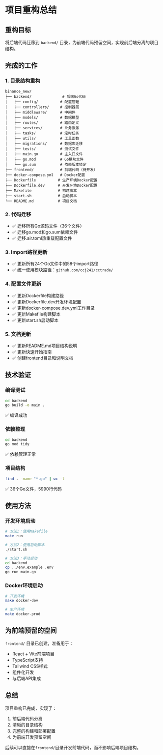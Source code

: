 # 项目重构总结

## 重构目标
将后端代码迁移到 `backend/` 目录，为前端代码预留空间，实现前后端分离的项目结构。

## 完成的工作

### 1. 目录结构重构
```
binance_new/
├── backend/              # 后端Go代码
│   ├── config/          # 配置管理
│   ├── controllers/     # 控制器层  
│   ├── middleware/      # 中间件
│   ├── models/          # 数据模型
│   ├── routes/          # 路由定义
│   ├── services/        # 业务服务
│   ├── tasks/           # 定时任务
│   ├── utils/           # 工具函数
│   ├── migrations/      # 数据库迁移
│   ├── tests/           # 测试文件
│   ├── main.go          # 主入口文件
│   ├── go.mod           # Go模块文件
│   └── go.sum           # 依赖版本锁定
├── frontend/            # 前端代码（待开发）
├── docker-compose.yml   # Docker配置
├── Dockerfile          # 生产环境Docker配置
├── Dockerfile.dev      # 开发环境Docker配置
├── Makefile            # 构建脚本
├── start.sh            # 启动脚本
└── README.md           # 项目文档
```

### 2. 代码迁移
- ✅ 迁移所有Go源码文件（36个文件）
- ✅ 迁移go.mod和go.sum依赖文件
- ✅ 迁移.air.toml热重载配置文件

### 3. Import路径更新
- ✅ 更新所有24个Go文件中的58个import路径
- ✅ 统一使用模块路径：`github.com/ccj241/cctrade/`

### 4. 配置文件更新
- ✅ 更新Dockerfile构建路径
- ✅ 更新Dockerfile.dev开发环境配置
- ✅ 更新docker-compose.dev.yml工作目录
- ✅ 更新Makefile构建脚本
- ✅ 更新start.sh启动脚本

### 5. 文档更新
- ✅ 更新README.md项目结构说明
- ✅ 更新快速开始指南
- ✅ 创建frontend目录和说明文档

## 技术验证

### 编译测试
```bash
cd backend
go build -o main .
```
✅ 编译成功

### 依赖整理
```bash
cd backend  
go mod tidy
```
✅ 依赖管理正常

### 项目结构
```bash
find . -name "*.go" | wc -l
```
✅ 36个Go文件，5990行代码

## 使用方法

### 开发环境启动
```bash
# 方法1：使用Makefile
make run

# 方法2：使用启动脚本
./start.sh

# 方法3：手动启动
cd backend
cp ../env.example .env
go run main.go
```

### Docker环境启动
```bash
# 开发环境
make docker-dev

# 生产环境  
make docker-prod
```

## 为前端预留的空间

`frontend/` 目录已创建，准备用于：
- React + Vite前端项目
- TypeScript支持
- Tailwind CSS样式
- 组件化开发
- 与后端API集成

## 总结

项目重构已完成，实现了：
1. 前后端代码分离
2. 清晰的目录结构
3. 完整的构建和部署配置
4. 为前端开发预留空间

后续可以直接在`frontend/`目录开发前端代码，而不影响后端项目结构。